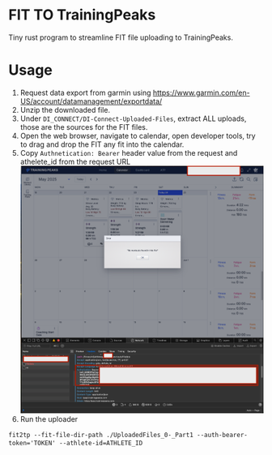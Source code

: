 # FIT TO TrainingPeaks

Tiny rust program to streamline FIT file uploading to TrainingPeaks.

# Usage
1. Request data export from garmin using https://www.garmin.com/en-US/account/datamanagement/exportdata/
2. Unzip the downloaded file.
3. Under `DI_CONNECT/DI-Connect-Uploaded-Files`, extract ALL uploads, those are the sources for the FIT files.
4. Open the web browser, navigate to calendar, open developer tools, try to drag and drop the FIT any fit into the calendar.
5. Copy `Authnetication: Bearer` header value from the request and athelete_id from the request URL ![screen.png](screen.png)
6. Run the uploader
```
fit2tp --fit-file-dir-path ./UploadedFiles_0-_Part1 --auth-bearer-token='TOKEN' --athlete-id=ATHLETE_ID
```